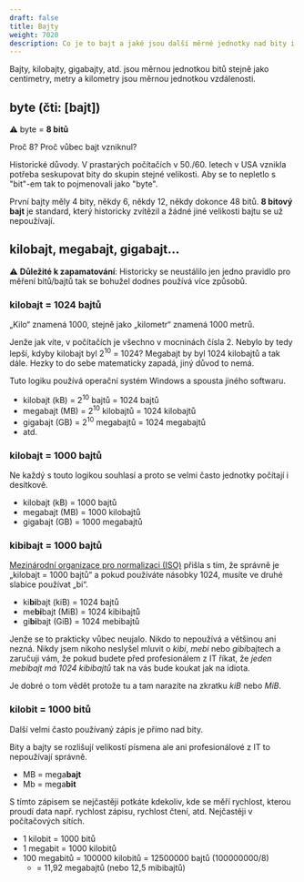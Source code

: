 ```yaml
---
draft: false
title: Bajty
weight: 7020
description: Co je to bajt a jaké jsou další měrné jednotky nad bity i bajty
---
```


Bajty, kilobajty, gigabajty, atd. jsou měrnou jednotkou bitů stejně jako centimetry, metry a kilometry jsou měrnou jednotkou vzdálenosti.

## byte (čti: [bajt])

<div class="note-blue">

⚠️ byte = **8 bitů**

</div>

Proč 8? Proč vůbec bajt vzniknul? 

Historické důvody. V prastarých počítačích v 50./60. letech v USA vznikla potřeba seskupovat bity do skupin stejné velikosti. Aby se to nepletlo s "bit"-em tak to pojmenovali jako "byte".

První bajty měly 4 bity, někdy 6, někdy 12, někdy dokonce 48 bitů. **8 bitový bajt** je standard, který historicky zvítězil a žádné jiné velikosti bajtu se už nepoužívají.

## kilobajt, megabajt, gigabajt…

<div class="note-blue">

⚠️ **Důležité k zapamatování**: Historicky se neustálilo jen jedno pravidlo pro měření bitů/bajtů tak se bohužel dodnes používá více způsobů. 

</div>

### kilobajt = 1024 bajtů

„Kilo“ znamená 1000, stejně jako „kilometr“ znamená 1000 metrů.

Jenže jak víte, v počítačích je všechno v mocninách čísla 2. Nebylo by tedy lepší, kdyby kilobajt byl 2<sup>10</sup> = 1024? Megabajt by byl 1024 kilobajtů a tak dále. Hezky to do sebe matematicky zapadá, jiný důvod to nemá.

Tuto logiku používá operační systém Windows a spousta jiného softwaru.

- kilobajt (kB) = 2<sup>10</sup> bajtů = 1024 bajtů
- megabajt (MB) = 2<sup>10</sup> kilobajtů = 1024 kilobajtů
- gigabajt (GB) = 2<sup>10</sup> megabajtů = 1024 megabajtů
- atd.

### kilobajt = 1000 bajtů

Ne každý s touto logikou souhlasí a proto se velmi často jednotky počítají i desítkově.

- kilobajt (kB) = 1000 bajtů
- megabajt (MB) = 1000 kilobajtů
- gigabajt (GB) = 1000 megabajtů

### kibibajt = 1000 bajtů

[Mezinárodní organizace pro normalizaci (ISO)](https://cs.wikipedia.org/wiki/Mezin%C3%A1rodn%C3%AD_organizace_pro_normalizaci) přišla s tím, že správně je „kilobajt = 1000 bajtů“ a pokud používáte násobky 1024, musíte ve druhé slabice používat „bi“.

- ki**bi**bajt (kiB) = 1024 bajtů
- me**bi**bajt (MiB) = 1024 kibibajtů
- gi**bi**bajt (GiB) = 1024 mebibajtů

Jenže se to prakticky vůbec neujalo. Nikdo to nepoužívá a většinou ani nezná. Nikdy jsem nikoho neslyšel mluvit o *kibi*, *mebi* nebo *gibi*bajtech a zaručuji vám, že pokud budete před profesionálem z IT říkat, že *jeden mebibajt má 1024 kibibajtů* tak na vás bude koukat jak na idiota.

Je dobré o tom vědět protože tu a tam narazíte na zkratku *kiB* nebo *MiB*.

### kilobit = 1000 bitů

Další velmi často používaný zápis je přímo nad bity. 

<div class="note-blue">

Bity a bajty se rozlišují velikostí písmena ale ani profesionálové z IT to nepoužívají správně.

- MB = mega**bajt**
- Mb = mega**bit**

</div>

S tímto zápisem se nejčastěji potkáte kdekoliv, kde se měří rychlost, kterou proudí data např. rychlost zápisu, rychlost čtení, atd. Nejčastěji v počítačových sítích.

- 1 kilobit = 1000 bitů
- 1 megabit = 1000 kilobitů
- 100 megabitů = 100000 kilobitů = 12500000 bajtů (100000000/8)
  - = 11,92 megabajtů (nebo 12,5 mibibajtů)

